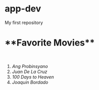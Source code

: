 # app-dev
My first repository
<html>
  <head> 
    <H1> **Favorite Movies** </H1><br>
  </head>
  <body><bg color = black>
  
1. *Ang Probinsyano* <br>
2. *Juan De La Cruz*<br>
3. *100 Days to Heaven*<br>
4. *Joaquin Bordado*<br>
    
  </body>
  
  </HTML>
